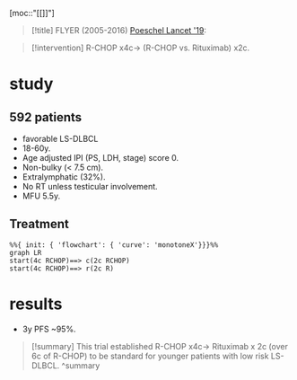 [moc::"[[]]"]
>[!title]
> FLYER (2005-2016) [Poeschel Lancet '19](https://www.thelancet.com/journals/lancet/article/PIIS0140-6736(19)33008-9/fulltext): 

>[!intervention] 
> R-CHOP x4c→ (R-CHOP vs. Rituximab) x2c.

# study
## 592 patients
- favorable LS-DLBCL 
- 18-60y. 
- Age adjusted IPI (PS, LDH, stage) score 0. 
- Non-bulky (< 7.5 cm). 
- Extralymphatic (32%). 
- No RT unless testicular involvement. 
- MFU 5.5y.

## Treatment
```mermaid
%%{ init: { 'flowchart': { 'curve': 'monotoneX'}}}%%
graph LR
start(4c RCHOP)==> c(2c RCHOP)
start(4c RCHOP)==> r(2c R)
```

# results
- 3y PFS ~95%.

>[!summary] 
> This trial established R-CHOP x4c→ Rituximab x 2c (over 6c of R-CHOP) to be standard for younger patients with low risk LS-DLBCL.
>^summary
